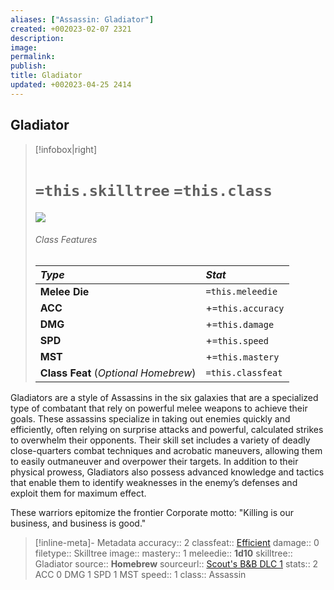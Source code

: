 ```yaml
---
aliases: ["Assassin: Gladiator"]
created: +002023-02-07 2321
description: 
image: 
permalink: 
publish: 
title: Gladiator
updated: +002023-04-25 2414
---
```


## Gladiator

>[!infobox|right]
>
># `=this.skilltree` `=this.class`
>
> ![](imageblahblah.jpg)
>
> ###### Class Features
>
> | ***Type*** | ***Stat*** |
> |:---|:---|
> | **Melee Die** | `=this.meleedie` |
> | **ACC** | +`=this.accuracy`|
> | **DMG** | +`=this.damage` |
> | **SPD** | +`=this.speed` |
> | **MST** | +`=this.mastery` |
> | **Class Feat** (*Optional Homebrew*) | `=this.classfeat` |
>

Gladiators are a style of Assassins in the six galaxies that are a specialized type of combatant that rely on powerful melee weapons to achieve their goals. These assassins specialize in taking out enemies quickly and efficiently, often relying on surprise attacks and powerful, calculated strikes to overwhelm their opponents. Their skill set includes a variety of deadly close-quarters combat techniques and acrobatic maneuvers, allowing them to easily outmaneuver and overpower their targets. In addition to their physical prowess, Gladiators also possess advanced knowledge and tactics that enable them to identify weaknesses in the enemy’s defenses and exploit them for maximum effect.

These warriors epitomize the frontier Corporate motto: "Killing is our business, and business is good."

>[!inline-meta]- Metadata
> accuracy:: 2
> classfeat:: [Efficient](Bunkers%20and%20Badasses/Works%20in%20Progress/Markdown%20Conversions/DLC%203/Class-Feats/Efficient.md)
> damage:: 0
> filetype:: Skilltree
> image::
> mastery:: 1
> meleedie:: **1d10**
> skilltree:: Gladiator
> source:: **Homebrew**
> sourceurl:: [Scout's B&B DLC 1](https://docs.google.com/document/d/1MLOgrWwcLNTnP9PuXrKiLImy7SUh4hXO8arVUAlmdp0/edit)
> stats:: 2 ACC 0 DMG 1 SPD 1 MST
> speed:: 1
> class:: Assassin
